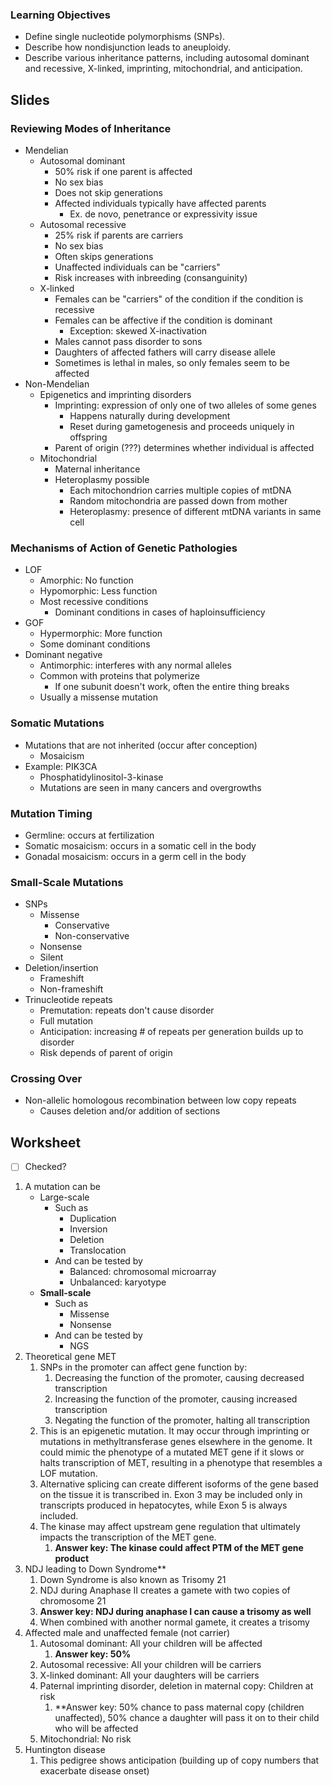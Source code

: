 ### Learning Objectives
- Define single nucleotide polymorphisms (SNPs). 
- Describe how nondisjunction leads to aneuploidy. 
- Describe various inheritance patterns, including autosomal dominant and recessive, X-linked, imprinting, mitochondrial, and anticipation.

## Slides

### Reviewing Modes of Inheritance
- Mendelian
	- Autosomal dominant
		- 50% risk if one parent is affected
		- No sex bias
		- Does not skip generations
		- Affected individuals typically have affected parents
			- Ex. de novo, penetrance or expressivity issue
	- Autosomal recessive
		- 25% risk if parents are carriers
		- No sex bias
		- Often skips generations
		- Unaffected individuals can be "carriers"
		- Risk increases with inbreeding (consanguinity)
	- X-linked
		- Females can be "carriers" of the condition if the condition is recessive
		- Females can be affective if the condition is dominant
			- Exception: skewed X-inactivation
		- Males cannot pass disorder to sons
		- Daughters of affected fathers will carry disease allele
		- Sometimes is lethal in males, so only females seem to be affected
- Non-Mendelian
	- Epigenetics and imprinting disorders
		- Imprinting: expression of only one of two alleles of some genes
			- Happens naturally during development
			- Reset during gametogenesis and proceeds uniquely in offspring
		- Parent of origin (???) determines whether individual is affected
	- Mitochondrial
		- Maternal inheritance
		- Heteroplasmy possible
			- Each mitochondrion carries multiple copies of mtDNA
			- Random mitochondria are passed down from mother
			- Heteroplasmy: presence of different mtDNA variants in same cell

### Mechanisms of Action of Genetic Pathologies
- LOF
	- Amorphic: No function
	- Hypomorphic: Less function
	- Most recessive conditions
		- Dominant conditions in cases of haploinsufficiency
- GOF
	- Hypermorphic: More function
	- Some dominant conditions
- Dominant negative
	- Antimorphic: interferes with any normal alleles
	- Common with proteins that polymerize
		- If one subunit doesn't work, often the entire thing breaks
	- Usually a missense mutation

### Somatic Mutations
- Mutations that are not inherited (occur after conception)
	- Mosaicism
- Example: PIK3CA
	- Phosphatidylinositol-3-kinase
	- Mutations are seen in many cancers and overgrowths

### Mutation Timing
- Germline: occurs at fertilization
- Somatic mosaicism: occurs in a somatic cell in the body
- Gonadal mosaicism: occurs in a germ cell in the body

### Small-Scale Mutations
- SNPs
	- Missense
		- Conservative
		- Non-conservative
	- Nonsense
	- Silent
- Deletion/insertion
	- Frameshift
	- Non-frameshift
- Trinucleotide repeats
	- Premutation: repeats don't cause disorder
	- Full mutation
	- Anticipation: increasing # of repeats per generation builds up to disorder
	- Risk depends of parent of origin

### Crossing Over
- Non-allelic homologous recombination between low copy repeats
	- Causes deletion and/or addition of sections

## Worksheet
- [ ] Checked?
1.  A mutation can be
	- Large-scale
		- Such as
			- Duplication
			- Inversion
			- Deletion
			- Translocation
		- And can be tested by
			- Balanced: chromosomal microarray
			- Unbalanced: karyotype
	- **Small-scale**
		- Such as
			- Missense
			- Nonsense
		- And can be tested by
			- NGS
2. Theoretical gene MET
	1. SNPs in the promoter can affect gene function by:
		1. Decreasing the function of the promoter, causing decreased transcription
		2. Increasing the function of the promoter, causing increased transcription
		3. Negating the function of the promoter, halting all transcription
	2. This is an epigenetic mutation. It may occur through imprinting or mutations in methyltransferase genes elsewhere in the genome. It could mimic the phenotype of a mutated MET gene if it slows or halts transcription of MET, resulting in a phenotype that resembles a LOF mutation.
	3. Alternative splicing can create different isoforms of the gene based on the tissue it is transcribed in. Exon 3 may be included only in transcripts produced in hepatocytes, while Exon 5 is always included.
	4. The kinase may affect upstream gene regulation that ultimately impacts the transcription of the MET gene.
		1. **Answer key: The kinase could affect PTM of the MET gene product**
3. NDJ leading to Down Syndrome**
	1. Down Syndrome is also known as Trisomy 21
	2. NDJ during Anaphase II creates a gamete with two copies of chromosome 21
	3. **Answer key: NDJ during anaphase I can cause a trisomy as well**
	4. When combined with another normal gamete, it creates a trisomy
4. Affected male and unaffected female (not carrier)
	1. Autosomal dominant: All your children will be affected
		1. **Answer key: 50%**
	2. Autosomal recessive: All your children will be carriers
	3. X-linked dominant: All your daughters will be carriers
	4. Paternal imprinting disorder, deletion in maternal copy: Children at risk
		1. **Answer key: 50% chance to pass maternal copy (children unaffected), 50% chance a daughter will pass it on to their child who will be affected 
	5. Mitochondrial: No risk
5. Huntington disease
	1. This pedigree shows anticipation (building up of copy numbers that exacerbate disease onset)
